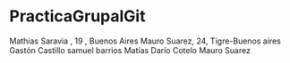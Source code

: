 # PracticaGrupalGit
Mathias Saravia , 19 , Buenos Aires
Mauro Suarez, 24, Tigre-Buenos aires 
Gastón Castillo
samuel barrios
Matías Darío Cotelo
Mauro Suarez 

